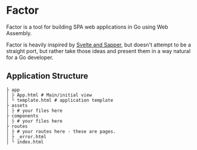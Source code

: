 # Factor

Factor is a tool for building SPA web applications in Go using Web Assembly.

Factor is heavily inspired by [Svelte and Sapper](https://sapper.svelte.technology/guide#getting-started), but doesn't attempt to be a straight port, but rather take those ideas and present them in a way natural for a Go developer.

## Application Structure

```
├ app
│ ├ App.html # Main/initial view
│ └ template.html # application template
├ assets
│ ├ # your files here
├ components 
│ ├ # your files here
├ routes
│ ├ # your routes here - these are pages.
│ ├ _error.html
│ └ index.html
```